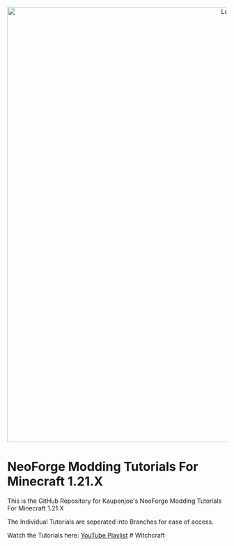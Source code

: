 <a href="https://www.youtube.com/playlist?list=PLKGarocXCE1G6CQOoiYdMVx-E1d9F_itF" target="_blank">
<p align="center">
<img src="https://kaupenjoe.net/files/General/Minecraft/Modding/Tutorials/neo-tutorial-image-1.jpg" alt="Logo" width="1000"/> 
</p></a>

# NeoForge Modding Tutorials For Minecraft 1.21.X 
This is the GitHub Repository for Kaupenjoe's NeoForge Modding Tutorials For Minecraft 1.21.X

The Individual Tutorials are seperated into Branches for ease of access. 

Watch the Tutorials here: <a href="https://www.youtube.com/playlist?list=PLKGarocXCE1G6CQOoiYdMVx-E1d9F_itF" target="_blank">YouTube Playlist</a>
#   W i t c h c r a f t  
 